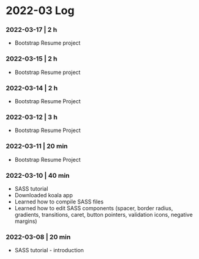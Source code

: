 # 2022-03 Log

### 2022-03-17 | 2 h

- Bootstrap Resume project

### 2022-03-15 | 2 h

- Bootstrap Resume project

### 2022-03-14 | 2 h

- Bootstrap Resume Project

### 2022-03-12 | 3 h

- Bootstrap Resume Project

### 2022-03-11 | 20 min

- Bootstrap Resume Project

### 2022-03-10 | 40 min

- SASS tutorial 
- Downloaded koala app
- Learned how to compile SASS files
- Learned how to edit SASS components (spacer, border radius, gradients, transitions, caret, button pointers, validation icons, negative margins)

### 2022-03-08 | 20 min

- SASS tutorial - introduction
